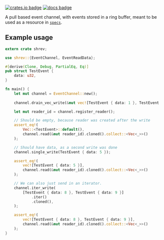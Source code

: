 [![crates.io badge](https://img.shields.io/crates/v/shrev.svg)](https://crates.io/crates/shrev) [![docs badge](https://docs.rs/shrev/badge.svg)](https://docs.rs/shrev)

A pull based event channel, with events stored in a ring buffer,
meant to be used as a resource in [`specs`].
 
[`specs`]: https://github.com/slide-rs/specs

## Example usage

```rust
extern crate shrev;

use shrev::{EventChannel, EventReadData};

#[derive(Clone, Debug, PartialEq, Eq)]
pub struct TestEvent {
    data: u32,
}

fn main() {
    let mut channel = EventChannel::new();
    
    channel.drain_vec_write(&mut vec![TestEvent { data: 1 }, TestEvent { data: 2 }]);

    let mut reader_id = channel.register_reader();

    // Should be empty, because reader was created after the write
    assert_eq!(
        Vec::<TestEvent>::default(),
        channel.read(&mut reader_id).cloned().collect::<Vec<_>>()
    );

    // Should have data, as a second write was done
    channel.single_write(TestEvent { data: 5 });

    assert_eq!(
        vec![TestEvent { data: 5 }],
        channel.read(&mut reader_id).cloned().collect::<Vec<_>>()
    );

    // We can also just send in an iterator.
    channel.iter_write(
        [TestEvent { data: 8 }, TestEvent { data: 9 }]
            .iter()
            .cloned(),
    );

    assert_eq!(
        vec![TestEvent { data: 8 }, TestEvent { data: 9 }],
        channel.read(&mut reader_id).cloned().collect::<Vec<_>>()
    );
}
```

